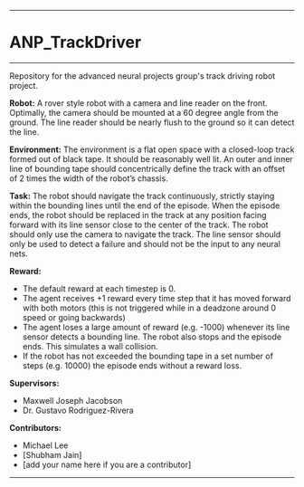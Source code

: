 --------------------------------------------------------------------------------
# ANP_TrackDriver
--------------------------------------------------------------------------------
Repository for the advanced neural projects group's track driving robot project.

**Robot:**
A rover style robot with a camera and line reader on the front. Optimally, the camera should be mounted at a 60 degree angle from the ground. The line reader should be nearly flush to the ground so it can detect the line.

**Environment:**
The environment is a flat open space with a closed-loop track formed out of black tape. It should be reasonably well lit. An outer and inner line of bounding tape should concentrically define the track with an offset of 2 times the width of the robot’s chassis.

**Task:**
The robot should navigate the track continuously, strictly staying within the bounding lines until the end of the episode. When the episode ends, the robot should be replaced in the track at any position facing forward with its line sensor close to the center of the track. The robot should only use the camera to navigate the track. The line sensor should only be used to detect a failure and should not be the input to any neural nets.

**Reward:**
- The default reward at each timestep is 0.
- The agent receives +1 reward every time step that it has moved forward with both motors (this is not triggered while in a deadzone around 0 speed or going backwards)
- The agent loses a large amount of reward (e.g. -1000) whenever its line sensor detects a bounding line. The robot also stops and the episode ends. This simulates a wall collision.
- If the robot has not exceeded the bounding tape in a set number of steps (e.g. 10000) the episode ends without a reward loss.


**Supervisors:**
- Maxwell Joseph Jacobson
- Dr. Gustavo Rodriguez-Rivera


**Contributors:**
- Michael Lee
- \[Shubham Jain\]
- \[add your name here if you are a contributor\]


--------------------------------------------------------------------------------
